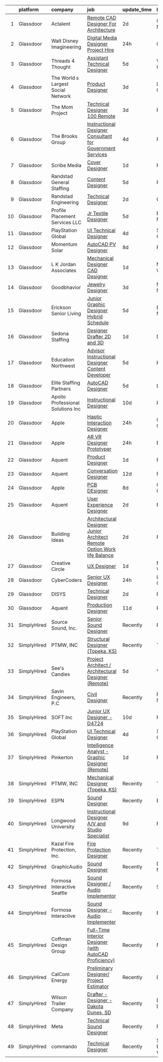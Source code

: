 

|    | platform    | company                            | job                                                                                                                                                                                                                                                                                                                                                                                                                                                                                                                                                                                                                                                                                                                                                                                                                                                                                                                                                                                                                                                                                                                                                                                                                                                                                                                                                                                                                                       | update_time   | location             |
|---:|:------------|:-----------------------------------|:------------------------------------------------------------------------------------------------------------------------------------------------------------------------------------------------------------------------------------------------------------------------------------------------------------------------------------------------------------------------------------------------------------------------------------------------------------------------------------------------------------------------------------------------------------------------------------------------------------------------------------------------------------------------------------------------------------------------------------------------------------------------------------------------------------------------------------------------------------------------------------------------------------------------------------------------------------------------------------------------------------------------------------------------------------------------------------------------------------------------------------------------------------------------------------------------------------------------------------------------------------------------------------------------------------------------------------------------------------------------------------------------------------------------------------------|:--------------|:---------------------|
|  1 | Glassdoor   | Actalent                           | [Remote CAD Designer For Architecture](https://www.glassdoor.com/partner/jobListing.htm?pos=117&ao=1110586&s=58&guid=00000183bb8c61029b0b647af509a502&src=GD_JOB_AD&t=SR&vt=w&ea=1&cs=1_2998b992&cb=1665298883224&jobListingId=1008190932961&cpc=9908D8D4413DBB8A&jrtk=3-0-1getooo9ais19801-1getooo9t28ur000-1838c6720d3f6d22--6NYlbfkN0ChYVx_I3yfZ_JDY3EFoivtqvi_stwnZ_kRt8Dowt_l_d1ydueao4NE-oUleRJ4yhj6Tx0fE9MGKqO7XZlsNma-yl3KNPdQOAJQ3xzdggGTKfYAwDxVj5mged58Jmg5vueya2uW-WnvTa3DchRUI0wdJkzU9Jv6MCH5y98TXo3hv4TC1Gr2UwMxgjzKnBcVTZS_MHgnG13_haG8Tulr2dkKIoycMXH5AEw-MHfDn9_Z3nRTx_n7Km_DLQAIsg2MpOVhje2E0jHpjjny_jTnxqiaTRmRT884RxmaAnuilOoqiIH9-alOoPOX2YQ8mY1hXntvYmWHJjA8k5W1t4zNeI3livyNNaunf-p9r4GhKyqZmh6vH6ws7lndcvbU_nftGhCyEbX3f675Wh-8RaF7mpxVa_Uq0GrDkEWjQIzV3Lz3BGUYim7OrfQAQ53RGIdtju-OgnkrvZhyq1vbFZceGxqng_GuU2j1Tz_zl9i9B4zMJfZJO9slMTj6gQbH0P46o2Q82uex62x2741lFCwlyZdfU4EciIcBdh4ioOQBxnWgjuF95tBH_quNVcfQZKX0uh7A0Y9UtZYm00odl3ogRbXTuQk-1eB1-JrxH0j4g9n-N1ZAe0TSRXlqk1TgypP-2zZxSMa0Vy9QzbeWGav6TsU3d0uV-LYWdPGJM0IXkuEqE_-vCnHFnVuRLFg8DJmXJSr2DyyiHnyYgNqeMIs-qfVZ2KsZIxIHCRc-quCkbchU2-LvdMWw-phcqybgSIErsVcthmaMEsWpizViHK8q7oSJdpKKxZS1rlcA9w4FzNh3OakGOrKHwbgIAV5X1-X_7zR12p7ZuPSm87Bc4WjPMkVrzKst0YwIECFTbWX87lVnUn0K7jYApM9hOuoe6ELgVfPChwBEV1dhLrgE4s1aHHxVQJ3kaSXvw6HPSPjeyYOueMPG6WgIEs2q7SsWeAVfNUSoT3KEhUvCZoa_ll2vAavp29snr-LJC8rn_FHWP9yd2S4kHc9_kOA8grVeBFMmzvuJoRHKOT1GsocnUxJIBF0H)           | 2d            | Greensboro, NC       |
|  2 | Glassdoor   | Walt Disney Imagineering           | [Digital Media Designer  Project Hire ](https://www.glassdoor.com/partner/jobListing.htm?pos=102&ao=1110586&s=58&guid=00000183bb8c61029b0b647af509a502&src=GD_JOB_AD&t=SR&vt=w&cs=1_410d253e&cb=1665298883220&jobListingId=1008194292859&cpc=82B3195DA92CAF92&jrtk=3-0-1getooo9ais19801-1getooo9t28ur000-2243eaec75e1c559--6NYlbfkN0DAFTyt7pbDCC2JPO79CSdi1dIb81yjczP5qsKcZIxgiYm3-7g-689UDqHItQTwke-Bwc6bKZx9yVbe3AhS_GUfE8WGWHHyaRNcBMKS9DIUQASA3RChQoQRZB93crlR4RcVKqk5C9gHmfGFD9kgKISH8Rz6IYqzeItnZT8CG7trAipFSMw4mchs9ZVX3qKk3e2dLI8yEthMjhbo8nY8xJzk5hBNNKdTR6OQkfop1PuH62m66-HeIHg6zrb3gUa-zSU7JjRVprjwCp23h-zhs_gHbCjP-hETUTvQT4yW93QPAK4KXu82pTWK7qb_QROxQda1WJTZ6WGzpvMd_m6Z2I0evrsNeOaJHM3aqHM_k3JP6ChLZ8J9fiHtaRBkW1GJGHvk9FBbDWmiTAtSx6eGy_xPWuZDkMNcX_3lCD3KNUB6Tn6Viv-PWHErmAmHvjucRQw%3D)                                                                                                                                                                                                                                                                                                                                                                                                                                                                                                                                                                                                                                 | 24h           | Glendale, CA         |
|  3 | Glassdoor   | Threads 4 Thought                  | [Assistant Technical Designer](https://www.glassdoor.com/partner/jobListing.htm?pos=101&ao=1110586&s=58&guid=00000183bb8c61029b0b647af509a502&src=GD_JOB_AD&t=SR&vt=w&ea=1&cs=1_c4ff693e&cb=1665298883220&jobListingId=1008181073185&cpc=FD0C804CFA90C8E1&jrtk=3-0-1getooo9ais19801-1getooo9t28ur000-66cfb0cd2a94e85e--6NYlbfkN0CvahHJL5dpwIe5nlYo2UZJB8CTXAEl9vJAxrd3EfdRQXgjh4B9lozu_TTseRakeh3Sj3UNYpP20lKRhCPDrnkQrL45L--LTF4MCXgRVpPeO80nceR--QTLoBI9FvqkC5kf3WpO8VOhS3gLpKsUo7S3A1CC1rwtBFHDI2FswDEbnAWfW-7q-G8p_aukSRyFmAcEMl5OqbIcqXCkH0Z35CgMCkHOtAJc7RqS43D_p9UTjcmmkOMztl_WWl1E1p1zlAhB16qGurzCZji3eLkyp3yC94vMxoPXcdQbZBnFsvUm5M3uSPvdVRUgozX_ehlMJOFeBq8nfzMKlP7lPVSwEtjtcM8eBs_k4wANN-LzzDn8ogwEuMoVpzub7mkJ0JRUSWgFWpkYV37dvXFrlm2V43DWFdrYIJOmCTiC4e_aPqUJt49nMjoP6GnRwE3spsKJ0Cb5gdmtj8fyxJnlljN_AmIsRL2U30VSnG_npPimEt2GTAj3tG0AgRX3BvZ-GA7oMbKv05v4pX-1PgZ6-cJhFkeP)                                                                                                                                                                                                                                                                                                                                                                                                                                                                                                                                                   | 5d            | Van Nuys, CA         |
|  4 | Glassdoor   | The World s Largest Social Network | [Product Designer](https://www.glassdoor.com/partner/jobListing.htm?pos=120&ao=1110586&s=58&guid=00000183bb8c61029b0b647af509a502&src=GD_JOB_AD&t=SR&vt=w&ea=1&cs=1_f28e3412&cb=1665298883224&jobListingId=1008187748783&cpc=AC285F3A3ECA6BB0&jrtk=3-0-1getooo9ais19801-1getooo9t28ur000-882490b64fea31f2--6NYlbfkN0DSgjPPcnEdvoK3uuxfISLALE6pB1FR7YSHOr_tSg5_QGIhoz_2VqUepdcKLBLI_zT0DoD7XNjRcuCaIc16uGM88WNgCB7Wzx-4AuNckUqXp5S-8UZZ26X1eFkf_eBctIrbg5QfQGgNoCc7iVpDyKe1rqubaiXcGZ5C4KTDl2c825_gt2a3LAD4H_6EEyAz6BklryeaaABv-xhDa2Z--GRlEG9KG4jCTQWqKh-Etv5vfr5NWo7Voe1904-0strPRYwu8WAUo3rMj6z7m_QFKdzqh4juTAjO9DGbkoot18PgVpOYSOfmoCD0KYeGe7nwVlCfKYEaqdBn35voF7YX5T_pdFux01lX62e8irgolVV82UGbVsDx40w6QF844eU5wkTti2FbZHiKI5DCGsFqBviHNq7xx8dzjFirvmotjrdyP9mJP9DJk3pm30mz6JZwUzGbowMt6UWmtr8xyOK8M5-fdGBnDREHo4HwAgB8iwlfsGngX3nst5iLtYbo2giJscz20nJEqRl7IXYo9uy3-IbWqBpJXj8e_7O-LsN4mCrwhMP5dVSVL3Y4VdaCn9yXGJnK16wBZQ3uBJ9c2y6Li_heowuAiaO930s%3D)                                                                                                                                                                                                                                                                                                                                                                                                                                                                                 | 3d            | Los Angeles, CA      |
|  5 | Glassdoor   | The Mom Project                    | [Technical Designer  100  Remote ](https://www.glassdoor.com/partner/jobListing.htm?pos=111&ao=1110586&s=58&guid=00000183bb8c61029b0b647af509a502&src=GD_JOB_AD&t=SR&vt=w&cs=1_780d7c6d&cb=1665298883222&jobListingId=1008187455974&cpc=F41FEAB56D215062&jrtk=3-0-1getooo9ais19801-1getooo9t28ur000-2b7a89cb093a293f--6NYlbfkN0BDp_epf89aHDQhKpPegNJQ_ldQpEFZQsM9OcONMGxWx6pU56EKHF58QjVdAUvn2gUzwHzTDZRzbgVCcvYoK4rZSknQAEOKvWvIwhQpXi-Zq3rliI-fHFU4qQsyGov3paMiYE5yvJC2lu2C9AwBYn-oIwpNggQ5AIsK3BwBBrkphW4kkon5aurPaR1knE9O4DtySQ3LFzuXG61IZWmugI8danCrpoxDybPzypORrDKHX8uFpCSi6wfHmEwbzpyOeCLTs_uLrenkGJBFNIpl4uYgGylDZ1l7Fg_HBdt31WEIFf9lyTWOnszRn5d6g7Bb6Pgfw3qqCKuGC_1Qy-2ghe_T9htiu2kZZPFQX4pO7jDaMVD8-8rq8Dnj0aHA4pSrkqQKL4RWZfLvoIjUIAeCD0WE49WJhQHTcRt8PCMFvZ-P-NDZi7QDPZwp6OnjDaI0ngqyHNlYeEvgdvyB9X3FZjSikrJ-fVr-WePIqq0njWQxQYz4036XuMq_Yk2BHpg4nx_R_ucaeBRTtZ1cOojzyUmE-2t7uDESBKZ7fouFQW4zpoPnpTQDCuZJFxBrwKiJke3-n2nAYcdWAA%3D%3D)                                                                                                                                                                                                                                                                                                                                                                                                                                                                                        | 3d            | Remote               |
|  6 | Glassdoor   | The Brooks Group                   | [Instructional Designer Consultant for Government Services](https://www.glassdoor.com/partner/jobListing.htm?pos=105&ao=1110586&s=58&guid=00000183bb8c61029b0b647af509a502&src=GD_JOB_AD&t=SR&vt=w&ea=1&cs=1_6355f321&cb=1665298883221&jobListingId=1008183726875&cpc=A65DF3A704A48F9B&jrtk=3-0-1getooo9ais19801-1getooo9t28ur000-761221046daa2e26--6NYlbfkN0AY4guaBc_odNxnJHTncvfwFu86WvDwtbc_K-gSZc1x5Id6Ttxnb0rtMbABgdzmpyV-XHCv_uP8sBN-fyYfMps46q2k1aGHtTY6R9_WhIHFhkq27tQ7S3mOHUl4tX5DJd2Wz_sJDyZ5YFT9ZKrzTgfh1vvibHFkp5jzY5JmPX7tbfb64HsaDocSNi8xbDje3dFu51K-jvldPACi0r56kyNETs452ABaAOd0aMwukTUNWHtb7i3U-d-mGjOlfdQC8hT4D5WgWL7euyHWERUuV-3ynWwuqUnjGLir9stYdfWlfCgVj6alfYeKsQ8wv-CyCJ271utOA3t-libkHJJFLDbGxL0QM0Km6vB61j_xmDprX6SauEsgbuwfTlDhVqPwoXuPMyvcMrY_6T6EQuZ_ryX_v3fB1I7Ziub9OKhcvkA4geX3thjRJp-IWu8z30CTEYzZ9VmBs_Yto3t32MoRJZ9AYLa6uXZgRZ6CTF0bwK-NvP0-qFW8OcOfQ0r4cBolX_-mvu_6EWsfGDyoMXgxGtuCfeWdKdwcpLWYuqKjG_qZpeMju6E4KP2S)                                                                                                                                                                                                                                                                                                                                                                                                                                                                                      | 4d            | Remote               |
|  7 | Glassdoor   | Scribe Media                       | [Cover Designer](https://www.glassdoor.com/partner/jobListing.htm?pos=130&ao=1136043&s=58&guid=00000183bb8c61029b0b647af509a502&src=GD_JOB_AD&t=SR&vt=w&ea=1&cs=1_8608f8c7&cb=1665298883225&jobListingId=1008192567965&jrtk=3-0-1getooo9ais19801-1getooo9t28ur000-ac583a091ffa3755-)                                                                                                                                                                                                                                                                                                                                                                                                                                                                                                                                                                                                                                                                                                                                                                                                                                                                                                                                                                                                                                                                                                                                                      | 1d            | Remote               |
|  8 | Glassdoor   | Randstad General Staffing          | [Content Designer](https://www.glassdoor.com/partner/jobListing.htm?pos=118&ao=1110586&s=58&guid=00000183bb8c61029b0b647af509a502&src=GD_JOB_AD&t=SR&vt=w&ea=1&cs=1_658ca625&cb=1665298883224&jobListingId=1008181578672&cpc=3BA4CE39D5B5DEF5&jrtk=3-0-1getooo9ais19801-1getooo9t28ur000-326b4307124ced4a--6NYlbfkN0BP0SNj5t90jkfF5SbRhYc-YYyKnIlIACqwosTKYtJiUOp36XFEILIiS7L7ZnRCcYTD7A53rHEzN5TVr-YWZ1pFxV8KeU_yayxXbT3r3wcFhix0le95XAcQNOShQPAMoTLUQeN4cvEc6GIFypV86Z7-vbER7mNvHUerwToysZ35UiFRKmiKEOe1oFe6V49bEtop6Fav92xq5W6FiGxvmniVgKc0VJBIvhH1r1aahlEJ2FF7xg3UgiGzXbpyHrgoobpVSvK2ah8yXiM78pZzi9SM9SJwPz_nSmRlCzvKXTXB9sg7vqVrnyUQPHfW21laRQ53Q5cD-yKFZK87zCtcvb3HamOUvtjY6NQp-G6M_VZ3W1aVHCZRXFdGZlTL3GeBBZapFhXfO5Bh8C4GfolR94OUPmtIDGq64xsPAlC8_K5rk_sx5ir7fKKWGXoF_GzeDFWzfZ1367h3mWiGULeV5SZs1zzYtbuDz_AXP9RYlN-4hl0QawwABKgg_VgMbwyNxMkVTNT5FROawSGHWHmHWcITDrsUZzU8o4m8scj_v6zwQMK8eBeugWlmG03Cktev1LsQMLdT40CIex1CbNtd84lbjlGqk9Spc5ffa6v31vM7yTp5-bUIvt-vucbPySBZzjF6kWtfbripzMa7BKMmMBmAgAc5IEX0564NWVtnWGdiKofGgFYFuVo_4mDHxfvr9_T_ofpr1K2kialO-IB_Ud-1nY9rxsFsbJE%3D)                                                                                                                                                                                                                                                                                                                                                 | 5d            | Remote               |
|  9 | Glassdoor   | Randstad Engineering               | [Technical Designer](https://www.glassdoor.com/partner/jobListing.htm?pos=119&ao=1110586&s=58&guid=00000183bb8c61029b0b647af509a502&src=GD_JOB_AD&t=SR&vt=w&ea=1&cs=1_94ec021c&cb=1665298883224&jobListingId=1008189795655&cpc=334ABAF5D42DC775&jrtk=3-0-1getooo9ais19801-1getooo9t28ur000-82d416b6268cc435--6NYlbfkN0BDx217eft1lC7uqItkaModCFPNh_e0lnHdKkvEJecXwu4gIqA7CFTnvSYR8MShG5Y0r5TYS8Cv9ytRrVtpyr2lwlcSRmCKm9-9XLiedezTVYLBT-v7Ryam7wc57Gn6zza4wYo6J5fEUDQwVj8X3YpnIG_9ydsil4EeQ6zs3S1J5n5zi7ROBI7N9xb5ghTYZXU9iwbdDSbAoRmQMCZf6TN8pJivAVdCHiKD2Nm0UbfIvhFkpejvVcRbKOu7wjX5gLRMJ3DTw2dcwU70jsingmrP6RBu3uqtpnkQNwf-lQEQBhVt9hKizVvkNbW7ZeasIUeVprQgQeZ0OBkoPkQBmvYitHkPiabd9_ZBmKUcjTXJBf22nrGIFNxtMLXFdhMTx_h3jTOhP25mMV7uf8Ez2RfmUUfW0AAmzGXRKY4XZN29-P6UhtOF7a1bE1DBfPDUDMhi30z3lPvHaKAoZk5txtODF85tVFDl5gJEH2_9SCfMhQN2IUAWrvSE8s9TmGy7eSPyRUluEfhe5OjGYk3pq8oEEAx2QF_jJFgRTKNAJsSQqxLuVwv1G5H0K1Afq_2u8DQSm24JmG8XzxetsJkIGzJEFKjIjthHcQZ2K4VIJINJff6vc1K8Qy1BJ4P1d1jGutjytQSnGqjzXw%3D%3D)                                                                                                                                                                                                                                                                                                                                                                                                                                 | 2d            | Orlando, FL          |
| 10 | Glassdoor   | Profile Placement Services  LLC    | [Jr  Textile Designer](https://www.glassdoor.com/partner/jobListing.htm?pos=110&ao=1110586&s=58&guid=00000183bb8c61029b0b647af509a502&src=GD_JOB_AD&t=SR&vt=w&ea=1&cs=1_974ededc&cb=1665298883222&jobListingId=1008181214200&cpc=92BEE8AC7E71C1CB&jrtk=3-0-1getooo9ais19801-1getooo9t28ur000-789e5793c443dba6--6NYlbfkN0AB9QmTA0CCjNV0D_cA_rQfbQIKI-slyn3CIlmX3zDlnnk7S89tk6b_lE3bmj4GiGR6MOZoXDZd-Lb_MsYF0wiKNRi5BsVPidY9wJcrNqKFbjv0_z3x6VgvkbCOSPIBGJanODO9aoheYFMThW3YRr7G-mm7-4_MvI69rGbYxBX3zkJ7wsWRxrQQA_Y8gvSQ1qkMTr6XHus56_GRw5WDhAuCq6EnQ8CW1rxSbUeN8c2xfKS0hmydRzMMWK9hedWOdw7jU5rIc4rkqt-r4rlqtbr7dtvSDNkSulcrfCHe6Q5LbPsh97_wvkdwGjSEIZnDNdqQoIasqU3_ic6WkDRyfPOhuVn-9v-ZZya0kVklQ4hQccqAUYR5YrQXn7YgrgF9OHXnPygvmZZroJ2detFhXgZ97hPoS1UEBsVjFBiRYMNaSB_4gJj62ROwso8S_vlUz-frZM5fqYGjLQDgBeKlU5i8k7NdV9WUZMUZV1mgB80B1sIi0kYbKTJndTbefeuIBFjHeteqZOZTakhC3QfdtlE_IUJmkAuzMrE3PfTXltqn1aQcFwZ4qYf0sgsSJJkJWxU%3D)                                                                                                                                                                                                                                                                                                                                                                                                                                                                                                             | 5d            | Baltimore, MD        |
| 11 | Glassdoor   | PlayStation Global                 | [UI Technical Designer](https://www.glassdoor.com/partner/jobListing.htm?pos=129&ao=1136043&s=58&guid=00000183bb8c61029b0b647af509a502&src=GD_JOB_AD&t=SR&vt=w&ea=1&cs=1_efb9d7f4&cb=1665298883225&jobListingId=1008183972784&jrtk=3-0-1getooo9ais19801-1getooo9t28ur000-a40d39671f177872-)                                                                                                                                                                                                                                                                                                                                                                                                                                                                                                                                                                                                                                                                                                                                                                                                                                                                                                                                                                                                                                                                                                                                               | 4d            | San Diego, CA        |
| 12 | Glassdoor   | Momentum Solar                     | [AutoCAD PV Designer](https://www.glassdoor.com/partner/jobListing.htm?pos=128&ao=1136043&s=58&guid=00000183bb8c61029b0b647af509a502&src=GD_JOB_AD&t=SR&vt=w&ea=1&cs=1_77bdec5a&cb=1665298883225&jobListingId=1008175751683&jrtk=3-0-1getooo9ais19801-1getooo9t28ur000-ec289f27f615fa4c-)                                                                                                                                                                                                                                                                                                                                                                                                                                                                                                                                                                                                                                                                                                                                                                                                                                                                                                                                                                                                                                                                                                                                                 | 8d            | Remote               |
| 13 | Glassdoor   | L  K  Jordan   Associates          | [Mechanical Designer   CAD Designer](https://www.glassdoor.com/partner/jobListing.htm?pos=116&ao=1110586&s=58&guid=00000183bb8c61029b0b647af509a502&src=GD_JOB_AD&t=SR&vt=w&ea=1&cs=1_77ad3608&cb=1665298883224&jobListingId=1008192460473&cpc=155EB9D5185558AF&jrtk=3-0-1getooo9ais19801-1getooo9t28ur000-eec11dcea8495603--6NYlbfkN0AmReILFrtWuHQzncwTmAhnmQih-Wc3-Tktd5NFj3vaA1d4bVtKMqDDQv0GuqzocI2aPllsnPt9KNqGVMvI1wxX9i3Gpe6qW_fp3u1HA8TpOIUAv4o9mm0u5i8eZNuFR74vI9-mtt51DZmJIWW16tBlPBQjcsQVYe-8mWjdH3wJ8XqHm9Cm71xNBMmN1x6jigUZQRqN19uW7pK4ItzOpgB49jUz3pRjNNQinSbBNblFVvxPV9eIXxBtisYJTp0rzkz5w5Li3_MqO4_seCTIgZB0u0_w2nLttKiF9P7S2sMlux93Q6rAFS1kAYC1FobvDH3tmQjGiKixGQDHYMs8vhR0kjq0ZtNH_b9g8qsOPRuIemB0XRlKB1egRUUGX5CbIvcvfZ3OesTJOmQN5uOxb6TqZht2wh30-8UDwf4H0VEUThIRbFuRSosvH-2pNI1633SAmhtroX1sOZsrJ6f39OSz2tnTGpMNl8HB4h0jS-6C8wLYyJM2T1F5LZOc3_LcNiY%3D)                                                                                                                                                                                                                                                                                                                                                                                                                                                                                                                                                               | 1d            | Milwaukee, WI        |
| 14 | Glassdoor   | Goodbhavior                        | [Jewelry Designer](https://www.glassdoor.com/partner/jobListing.htm?pos=106&ao=1110586&s=58&guid=00000183bb8c61029b0b647af509a502&src=GD_JOB_AD&t=SR&vt=w&ea=1&cs=1_0a430031&cb=1665298883221&jobListingId=1008186340510&cpc=0C139D4CAD5A6DB2&jrtk=3-0-1getooo9ais19801-1getooo9t28ur000-c90150f3a9b60c43--6NYlbfkN0DzaDHVbxJ-LJZej0v9fk4K-FwNocoxjQ_zxp68kPBvcgCVjZTj18RgSpE2HSpEzsvtlgzxL6mnMFiHvMPzTzYpTbMDstQdEUv9hGMnDfWB2KIvgTBAhFaI_PHJXFKHGrA0zwgkr-ro1hzYBD-_IiD8D2xOYn_82H9ullaDqrCw22UqVtQ6QRPTbx53Ita9wKg4G2aMENhKHqKG4ZAl2ALBpmlM39FosomhuB77avbvdm1mBU-x_pPRuabwt5Kd-woPM5qTO4t0np7SwiBjLcw5MSToMCK9K5WkfXeew25ZTOjPQB1NxMH_SYdysSzkGDsBeSruIG0whIglMgx4TqZAElE4h3E37sT4VhHb1UEjhAZeOYJhlaQo2zrcJ8xd15fQrlhxND37o__QR9ZrC8qpkmzyl3jXmbtkg1rWSQ-RV-mFGApRMYwgUPKoOo8hv6jhrY4fajCHFTG1s0wifPVvo93ixdtDs-l0qi-P966YpcpaNxoMTWopwqMm6ODPFUIMQzAI_vP0Vw%3D%3D)                                                                                                                                                                                                                                                                                                                                                                                                                                                                                                                                                                   | 3d            | New York, NY         |
| 15 | Glassdoor   | Erickson Senior Living             | [Junior Graphic Designer  Hybrid Schedule](https://www.glassdoor.com/partner/jobListing.htm?pos=109&ao=1110586&s=58&guid=00000183bb8c61029b0b647af509a502&src=GD_JOB_AD&t=SR&vt=w&cs=1_73887183&cb=1665298883222&jobListingId=1008181622820&cpc=47CFDC01B3F81FAC&jrtk=3-0-1getooo9ais19801-1getooo9t28ur000-0951b05987dfed0f--6NYlbfkN0Aw3paYmwU6FofVDdXTN6b2jRH4engFYV06vIOeUBvgcMPmiZAagjCk1RrrziBtCf7tpnaIWTetQkU4Bk801G2TR76OEPdi5tqiW5RJSEKhClqLDEX6Edi6ruZ8jWTKy4HMvfAcukzUPcxMktpIdwdVjvOEItJhGX0NcMu91RrkW8vjKZfufOqIoE6STrbyXvlpOq4V69ReIfvoymS-WSlZGv6e9o8JPM-RUfzTiibXm6vH7k59Q94FtyRgbIn_IzzeLzquH5I_viwP1eIjs9t4NmSdyjGmv6viXIERsnQwuAYtp1zuPu0z-yYm5B0pDh0AKVsOSyTZNe0rE7i6Y16mNPyVyiuq1zui4KHVoR9pBtWkuXED67Mi4KmmZ4IiOHAU3HLV9M369sbIARoIdMY1pFBrItn1KXtqbpZU_J3BudQ_mQ7H0TiBYRYcy2ygGhq2W9FWvX0Wa_E-XStY_YvEnfNYlvQVFANBw6DyVM7eJEsEaDqZ4rJVDAZz6EVVnXsSd9MjIpVkJoau5KB-0TaYjtPH2vG63vcLigpwRfo7MKQwQB4HUTUo)                                                                                                                                                                                                                                                                                                                                                                                                                                                                                                            | 5d            | Baltimore, MD        |
| 16 | Glassdoor   | Sedona Staffing                    | [Designer   Drafter   2D and 3D](https://www.glassdoor.com/partner/jobListing.htm?pos=114&ao=1110586&s=58&guid=00000183bb8c61029b0b647af509a502&src=GD_JOB_AD&t=SR&vt=w&cs=1_b074d605&cb=1665298883223&jobListingId=1008192017125&cpc=65CC663E25211861&jrtk=3-0-1getooo9ais19801-1getooo9t28ur000-188869964ae25f4d--6NYlbfkN0CTRLmfzwekP9kdn8MCpub2J-dAlmPPu-YzMlOQ6GyTqK4pYVBM3iZCLV_ZmCSmnvWkHbqttcOz8i7RuAcXZnAsTw4keuH2Oe5yUFbqd8CF-Am5snSa0dwmTJQbybLnu1lQLXL6YFB7PlzTO0cM3Uzh1urink9KIRR99K4iQo6pivCsi9s3D7MzU9KLMVa7QYb8URjlDwzvGUdeqFbgd6EWQ4NXMOyI7smqKi5795n7MwErOkLguKfzVtIXuZ8PRZ4LRVHGYzlgqOq1MSIjfMGtYFv2PDW3v7gwugC0VMb7ba-RVNnazfTjSb_UXsTvnLPlf6VYoA1hnNNACW6-VpY5mLHMRCnGDKedIvi8qvXoGOV9sDiU2WK2uG6PlMPd-csIeDBoxmh8_ZQOaXel9YPh4FTHdr9UjcoypNdHni_oibZGp5EoX0EqKNGD4Ihjp5sG4DteCu16XcLmgEsMkcxf1yITpWQGUR6Qr0qvdXrfk36EYbCVV7uVw3HxieBoYonS_XuuSRYIveYcGg5ERDxuGD_umC7KbIDXjzPfNJWGqF3NRjtE4Pk_t8FNz1OC_PL4fUFwreWUoE5Ym-ZdUCNXuETBJ3ZhUDg%3D)                                                                                                                                                                                                                                                                                                                                                                                                                                                                        | 1d            | Dyersville, IA       |
| 17 | Glassdoor   | Education Northwest                | [Advisor   Instructional Designer   Content Developer](https://www.glassdoor.com/partner/jobListing.htm?pos=104&ao=1110586&s=58&guid=00000183bb8c61029b0b647af509a502&src=GD_JOB_AD&t=SR&vt=w&cs=1_9b655f50&cb=1665298883220&jobListingId=1008181232632&cpc=F4EED0218A761C36&jrtk=3-0-1getooo9ais19801-1getooo9t28ur000-366201f435d9f1c1--6NYlbfkN0C5rU6rNF6pflQTJ5LSGA0HeMxPWFepD2PdsDzxWF_F74-ksHzBcCJVaFD3RegRP4_CfH01uJg2iVoWABAs-l7fLUBQHUuD7dJKlwagRXNstKOAyxghwt8sfxnUJ61SNE1ieddZGZDmqgz6e-3ED9XDBjqiAgXQzZSk8y7JNTRl18Mx1UD2Yp0eCCt5Z3OQwxlSSeiR5XoGc4NqIKGrpPpILrx3cQLH3ik13O2KdQU7DSRzvD1o4Hlsf7-qW5cgudYpPOr5TWsfsXkyqY65sgRWsewv9CLKFyCghgx54tSKtWHWKROY2BLUH_TW-qFeAZUHiEZJ2N9UtgJumM8IltDiaNcmz1tk4s7aXLNBkPSVRMJvd1NDMwR0MZlAJn6zH1sPduUDFJ0ixFe4cGVtWB9ZK7il2osxLOTkO93f3kkbTDLLp31y3JCvQ95bHuYBVjwjy3nZoBi6GsKI_TLTfb8Djeo99xJtyC9D_JB2qlIt9Q%3D%3D)                                                                                                                                                                                                                                                                                                                                                                                                                                                                                                                                                                    | 5d            | Remote               |
| 18 | Glassdoor   | Elite Staffing Partners            | [AutoCAD Designer](https://www.glassdoor.com/partner/jobListing.htm?pos=126&ao=1110586&s=58&guid=00000183bb8c61029b0b647af509a502&src=GD_JOB_AD&t=SR&vt=w&ea=1&cs=1_049e6418&cb=1665298883225&jobListingId=1008181209770&cpc=2CAED5C921A5F994&jrtk=3-0-1getooo9ais19801-1getooo9t28ur000-23273df33fbb6a1f--6NYlbfkN0AQ8nVF8Voz12NCMDBF4NJ6qbc_WYSB6KhuNwXErCAOrOVjBM9FwuXy5mkwB2I-UxlNoXd9sug_yMRbBLRJNqE8Ni7Sx8XErTdD1xePLpGobuvFEm55DmDS8NlhuI2Y83_GlOurPBrxeouAoB3fFVPUqTl1D7O3oFgOkWq3bC1PLOq2p_JcH8Y076-0HFR-xKi6M1n32FAQ2-9rKmTluwlEbcvafyE0qGcLlFPPZG7qE1uXeaXC6ws_Ja7reK0ihxJ7KaaF6F9ZAzUUP8haD6u4eNmyBXNsFrx-Xj646u6PUTR1SdGyyHlwaOVERC_KDct1n4mGWnYG6A2hYAfrO0sYCx_qE4O-7uHSfO2two1oOEeTLEYyz93GAvHuRR3daMLO9FFRKT551Lb8WFhwvH_5ds1BRoXckdQUTfoad9RaMENozeOPBFpHIGD9T4BjTm11-plu1DEedBmXHKeDTlDdLThywjtGeXjEaXHROSv_Z_6x1GYBdwAMWFaz64iQIMA%3D)                                                                                                                                                                                                                                                                                                                                                                                                                                                                                                                                                                                 | 5d            | Lakeland, FL         |
| 19 | Glassdoor   | Apollo Professional Solutions  Inc | [Instructional Designer](https://www.glassdoor.com/partner/jobListing.htm?pos=124&ao=1110586&s=58&guid=00000183bb8c61029b0b647af509a502&src=GD_JOB_AD&t=SR&vt=w&ea=1&cs=1_629ec41d&cb=1665298883225&jobListingId=1008168163335&cpc=3BA4CE39D5B5DEF5&jrtk=3-0-1getooo9ais19801-1getooo9t28ur000-a8a7b7ce991734d8--6NYlbfkN0CAhuD5_VJSGKds9a5niLzxiWOcN_E6D1JakCGF8i00d5ISuI-0-xh_cG2rFb0VvO-rr7Z_4pgJir5D4YGZX6JYxAHB19kyf4viFOoqlaMbrPcSLl9AMyuGECk3kk-jT2jRjh8MYfIjmu3JyHQWTu9VZtXDIK7BJ4ubsSTkQHigKnZQS2L20g_NE25UJyPN3zF25VeH_XcUW_-mh8jfgoTBpp7yt7xoII7QPvsQ0EW9bZkm-j0tFsYJrP4F5WUDFHOHKFWQ0CqBEgXx4UWB-tihiE4twmsEwtz3pHOaKvVQIuHNLawieuucCrebJRmfWMp-B1TLgg874QLCIeJRSJkVitnBpeaDDzPUQduNJNrk_R2IPImYqdhDKGrAbHvq1akt5Z1dqcj-iBhe8rJq3QFncqtUW8Q7oSRMvkhAHbjR5o_2JvzU77RoTtxdK64laJuFKAjyw3_qXkqesL0l1oTT5B477U1aUFUdb03nsB6x7ocydiUmCE3GMxyHLxmCLjPjz9jzFifGhsHEayEp8EH3)                                                                                                                                                                                                                                                                                                                                                                                                                                                                                                                                                         | 10d           | Remote               |
| 20 | Glassdoor   | Apple                              | [Haptic Interaction Designer](https://www.glassdoor.com/partner/jobListing.htm?pos=127&ao=1136043&s=58&guid=00000183bb8c61029b0b647af509a502&src=GD_JOB_AD&t=SR&vt=w&cs=1_a2b04d47&cb=1665298883225&jobListingId=1008194448359&jrtk=3-0-1getooo9ais19801-1getooo9t28ur000-7fe2a3086f2b358e-)                                                                                                                                                                                                                                                                                                                                                                                                                                                                                                                                                                                                                                                                                                                                                                                                                                                                                                                                                                                                                                                                                                                                              | 24h           | Cupertino, CA        |
| 21 | Glassdoor   | Apple                              | [AR VR Designer Prototyper](https://www.glassdoor.com/partner/jobListing.htm?pos=107&ao=1110586&s=58&guid=00000183bb8c61029b0b647af509a502&src=GD_JOB_AD&t=SR&vt=w&cs=1_024d33a2&cb=1665298883221&jobListingId=1008193747653&cpc=2CAED5C921A5F994&jrtk=3-0-1getooo9ais19801-1getooo9t28ur000-af72de0c0540f182--6NYlbfkN0BvKrLyj5gPmtZO9T8euul8TCxuuKNOtzRJOomxnwSEodTz2Bc-sPZlbtkML8D-m4rDU8hxF4ijetWvKKvMNJu_AXXFZk0kPLnX6ZP1Ok4Roax-JYYyP3-2Et1QOw5AFVn9MrazgHTSnfv6qLlmYtINc_zmpDoLYaIV-sdANOkOjj3i6Wu1rUnE-bBHuYnO8fCdv4V8alKjnFlyH9uibKuv7wR1C2vilnSdPPMk0ncPmJ6ypr94R_4Hy6sjYr3QS1juBznREjiPeuNteKgPp48RQDG4f2VDruJxR8pvdpTTJaZt9Su9Cjpdp3XhNg9UgsCdgL1gdam6yn-ImIWVvK-M6tj-67X6Xhi1sF7dQjpt5_kenf4_lMC8P5ltpEWYO4LdgNSko90zqpCytk3Y9KE_RsNkuw8jk9ahsOApaKYLw5vUiq3uow3PBtuDetZFY8ggbjXx3dCM31bK-Km0VwjvOpZc207F7jJryZWsfDk1gSamM-ewW7siXaIUXU-sF78WtWce8bvs61IuMvQrriycH43mqieKTSzFulgghGMQzJNioZIM1WkkJqL_qSA-9vwbz1u4TpFEBnKXYWf_SiGzQYkNRi0V1QCLFqylp2MeIXFnrH60p3QorjyBDImauEe1IFau4_WIf5XNS3TAb7L2d6AB0h9gU3uFTvkpqR8hDV0n8TKHN6DzsP-8IIFM5_9IcXLcdWa26fBZ5xOEj-GwEj52TTzpdvV6HveNRcFgfkztej0_BPWgJW_vg_EDZDB1XX9L0kyeSZROj-t_Y35qptESRnxaqwyYiDm3dgF8PyG9sP45jS8VTtXxUGvcduNv6EuR7LPtk25feJ7TES9FYiYHjsy88-ND-Jz2nBG1zhknXtKRiqEAUhhOP2PkStQJxw4iwMCIhiaN8eNAVBOa70Q2OkeUzAMpCc68TYrL0Zd1XHLXQK52fFfBQc3FEkdyWGwG2cP2Y9dbAk6gajSEnvPf5_CMHLdSn7DTggMay9HN35IGs9w8G9j08FQJC1MAFFyFegL7xg%3D%3D)                               | 24h           | Boulder, CO          |
| 22 | Glassdoor   | Aquent                             | [Product Designer](https://www.glassdoor.com/partner/jobListing.htm?pos=115&ao=1110586&s=58&guid=00000183bb8c61029b0b647af509a502&src=GD_JOB_AD&t=SR&vt=w&cs=1_16d03508&cb=1665298883223&jobListingId=1008192259065&cpc=9908D8D4413DBB8A&jrtk=3-0-1getooo9ais19801-1getooo9t28ur000-033c1a800828e0fc--6NYlbfkN0DMrcEu7yrtATojKJA7cEzGQ3FdRGWLh0CZQInL4ECGI9gD0Wolx9R2EDT7B77c2cSip1IBJuswYBbU5QfjSPsjcVoqRQwKtPrwJ5-OaiJTvbJ_EafpGgnoYYpCUVrjsDRjaqxEZmOeukj-grJePDsAzvNug86FhKbdbSSRL6UBbOmqXJgmyTt6m8hopWkZsD8oyVouDr0xiptQTaErn52qkdn3nFvl1QqzvpzqMXud6DDmmCNGCL-YnL-2M_yiOjH_lDURMCzjiujJAWEbv3dt7Hac8U4A7rpTF-6vYSa4xbLAZRVqjBC2tkJqSYDHy2kCCbtBkN_DRH-tzShARxBsB5cmMP8S41dgZs4Xv7mk6g4v7zGet2p8yvfpcPXHWg9BdoHLz6XstHaJ1meczWIjK56h8IxWaNMpdAXJJE9dCME9Ee5ge7z-BKgpJKAaMNFJILjirCgksiZKxKtE71Vt8Y2LCil1KDs%3D)                                                                                                                                                                                                                                                                                                                                                                                                                                                                                                                                                                                                                      | 1d            | Remote               |
| 23 | Glassdoor   | Aquent                             | [Conversation Designer](https://www.glassdoor.com/partner/jobListing.htm?pos=125&ao=1110586&s=58&guid=00000183bb8c61029b0b647af509a502&src=GD_JOB_AD&t=SR&vt=w&cs=1_de0f3580&cb=1665298883225&jobListingId=1008163777472&cpc=9908D8D4413DBB8A&jrtk=3-0-1getooo9ais19801-1getooo9t28ur000-c9051f782411d665--6NYlbfkN0DMrcEu7yrtATojKJA7cEzGQ3FdRGWLh0CZQInL4ECGI9gD0Wolx9R2EDT7B77c2cTGzWquZTsTVFBW-PhPLvr7JZC5WuhadUs_UNhMqfmGXKq8BNYKoGlCicMfOyCERHY12As2BK4hg374rKwCLTaiBIGf1EtQ-LUDKr2hBZQf49gfIWEDyZdNHSLxPLAnIuiPVMHd2kfzOQMqvR9QDmNQmdx-0O3rHGJunuC6G92TrEUGCmO9w5DgXhmT2LRrRrFEsQ0_URCGKbCycu3e7hH87Tni72lHCkuCzJjAuZqnghxpv_vqoB6shdhfqYAcXnYqz9j0A5ySwjerPEI6tQnDdgxYMqznaSfNs1XLBOImBftD2n8MuysWmAe3itStdR6k46Rm3gly1jSVtVKiReMTRXkkwcYmS07kQdJOefT9jorZOhd68DrFuMHjNMARjimYT7TbXd8Zkrcm5_GI2OMWFV3fvlU3pTM%3D)                                                                                                                                                                                                                                                                                                                                                                                                                                                                                                                                                                                                                 | 12d           | Remote               |
| 24 | Glassdoor   | Apple                              | [PCB DEsigner](https://www.glassdoor.com/partner/jobListing.htm?pos=108&ao=1110586&s=58&guid=00000183bb8c61029b0b647af509a502&src=GD_JOB_AD&t=SR&vt=w&cs=1_d3bcbb9c&cb=1665298883221&jobListingId=1008175989313&cpc=9908D8D4413DBB8A&jrtk=3-0-1getooo9ais19801-1getooo9t28ur000-b81311950678642a--6NYlbfkN0BvKrLyj5gPmtZO9T8euul8TCxuuKNOtzRJOomxnwSEodTz2Bc-sPZlO_uSwsktAej1YMp9Pm389cvChDYqBChfF20QOXz-5zpLvcF824WkMCEmYNyhPyYsKmND4SRRm1yeIfY6nReuHXoxrSl-MyPeeTD1o09pNUvE359bdGmfxLWwv8Ljp0D3Z9FkboV7DQNpDq2DS7Gz_dJXw9bgMRpEkxAIwDkymNPBUXAqDsytyfe4qF3mKnEkFjR00ZMeq3Zbtx0SbO6LHEBhsaBuk9HqJTiR5O53BToAapGHpiW6m1gIh21HDCFjXd2y2coO2sSn08bdy3Wjkt13HoaGMlBqTYI-nBPcKUSfxTkikuevVFh5IUad_V4Kz-tezQr_wK7KTP0ulL8BTiKLUMlNpguhwuPwHoJKr10YQchbUsV-_7gfcZOLzTCE8zkrOtCXDiYsP9hnjyZffPbTLGd02Z9LlhC1rGo4y6y3DF5Dp447oy_qto7qtrWOcgMsdGQDXp7beYSDEpGGW8C706y2Lr6VoQtwQkb_ZH2r8QwFSWgKCn3s0WAKtmWKbG9Rl4cRp1a-q9Pxn9wbtLoGEpmywOxHlHXOK9oIgRyk_USVrdibr5VQ9k6tNnn8C9J-vbF0ElMvWXs8EL_27KTpY-JGQPb8YszCDUtJ4FjQ-4Z3MgW57kQPPBVHYLoEvtaS2dC6NVtqH57Sv_HYEjqfyG_G-MQ58n1-s-Q8I__tefCmb7kTBZRkVl5gw1WG96eplZEiaQKv8_xIb6jx9nHg37xtImduSACW8deiGMhi-Sd2r-hKYr7j1jn0_okebP5PYkAkZuwGgwel6uNIM2ER5DipafB1qL3z-TM7XgZauycnWra-hVsXOhJmZkaB36gBoX1WX3E4DXWAoX5i25_hOeGAFJH06XIi0C3-pr7gscvvuMGmnZu63gM4ko-zzckILSBLn52hwoojRGNIqKh_1HWE6XrzR8M6wXbWd9L1NO_zHN-K0L1DJ3HmA4aU)                                                                        | 8d            | Cupertino, CA        |
| 25 | Glassdoor   | Aquent                             | [User Experience Designer](https://www.glassdoor.com/partner/jobListing.htm?pos=123&ao=1110586&s=58&guid=00000183bb8c61029b0b647af509a502&src=GD_JOB_AD&t=SR&vt=w&cs=1_b1dff94c&cb=1665298883224&jobListingId=1008190187435&cpc=2CAED5C921A5F994&jrtk=3-0-1getooo9ais19801-1getooo9t28ur000-276e401c6d8ee364--6NYlbfkN0DMrcEu7yrtATojKJA7cEzGQ3FdRGWLh0CZQInL4ECGI9gD0Wolx9R2EDT7B77c2cQxjIjqlz8gqPrEJ17668BWz2fkaYQMiJyRxMI7h6DDjhJj2cKPVqPI6IkE_5TYsRw_MqO2fyXS4Mti8Jwr_faHn23h82STCTxQ9NSw5jWNLvC3DbpX9nQUpLPdvPzG9-OI_ye-mygsDWEWFeX1p7w6_XYKCjx_kFxK1LZlK40eMPOC8pIRN5IQRAwv8GqGP2q1B1kTq96HuGdOoyG3WtDRujQscvpNucrmcWAv7ITrwhAYSy39xDP0VxJS3VaSseqFVqX2HS2Jzx_0hGfYhcEb6XbH5uR_Le8Pe-UPV_CDrNFf8goHy1fk4ax9LftDn6wQ1CuwH1kqpEPKubadVrntaVaDDRvHEh0lCKMqij7Ls9iA84caHhU_obq6EzsB2ONVd_hiJM-QPupw49cRqAkhYxPdyXYQLbk%3D)                                                                                                                                                                                                                                                                                                                                                                                                                                                                                                                                                                                                              | 2d            | Remote               |
| 26 | Glassdoor   | Building Ideas                     | [Architectural Designer Junior Architect   Remote Option Work life Balance](https://www.glassdoor.com/partner/jobListing.htm?pos=103&ao=1110586&s=58&guid=00000183bb8c61029b0b647af509a502&src=GD_JOB_AD&t=SR&vt=w&ea=1&cs=1_8bbdef36&cb=1665298883220&jobListingId=1008189505388&cpc=47CFDC01B3F81FAC&jrtk=3-0-1getooo9ais19801-1getooo9t28ur000-bdfba2bc38a3d46f--6NYlbfkN0BoeN8o2TtYIymYcGb3iHz_h7Kekt3ZVqOBcUvSGCcqpSaBbIftArlGGkf33n6I5yTzkCnh7i_vgZOgHgjeQXlmBmqFkUiotbPHHMKEeUesiqnB0kTMpDRxqhOyUGRybRTgr29MYdCAVXjeHH4zYE0ZxelPfiH29a5-jMmdc7AgK0ow33Pkyx9mLDx7_ceuf3e3JVgp_NPbqPZVIK1cOge8lQbLiFNNdxr9heRaaG0iRyC7PmjSmSgRdPCWGsI6p_Rab3Mox_r8NEknslgQ3qIKQ0ghOWWlV_xx_rnNwxnGf7nzTKVQhrbpNxs7qwwulXaPC0Nov01PezHLTNoM1AcLLJqS-ElRzTV_7br_t4ZMM8OVNLb4EmJ1p1z9kEDevj-nbA7dKhIH90wz1jAVnmXlpge2Wt6QXoLYOhBCxBJdVtZZT60-yeTiM3nLWtz5RZmWO9gy4DfxamubDaIIfpZB2DrZxC-PViqMnkZQPjm45-tAjtA1fs6Laa29I1gExQA%3D)                                                                                                                                                                                                                                                                                                                                                                                                                                                                                                                        | 2d            | Remote               |
| 27 | Glassdoor   | Creative Circle                    | [UX Designer](https://www.glassdoor.com/partner/jobListing.htm?pos=113&ao=1110586&s=58&guid=00000183bb8c61029b0b647af509a502&src=GD_JOB_AD&t=SR&vt=w&cs=1_437df5e6&cb=1665298883222&jobListingId=1008191603962&cpc=5EFBB0462F9C6B7A&jrtk=3-0-1getooo9ais19801-1getooo9t28ur000-7e89870fd7ae198f--6NYlbfkN0BPwlZa85gbT4Q3XYQoU_uQn0Qmw9zd_9UNfmcwtqAVud1yvyq1Z4UAlx1bxhDUi3I8bqywfYNal3bmrDq-dIieb9pXP1lA31LoyGgJA7R1y22jcSyc0nQtD6C-LCEYUBfdGef2ZCGVfAyNDp2AeAOxPCxkp8HvUEFvC7s1_hxlknMxiTw8FtoRhExkrV-QbU8gDKTEP5KoRG17PyWaYj3DJJWQrRg8bNxlnP3JxBjKT9d_4XQ7XjvSFZpwGNwZ7AIs2dEwuZkkuVaXID14D0xFv6jj504Kuc1wXjoAezQ7FMbteupEyILuzrfYkgzNA8hcX_J1le6uuAOVKwxLXTNDPZ_H69glqH4O4u8_i9075EQ3jUXTYOnMOgGFaLrtfgYf7heExUWuUVzSg2wfZl5zmhgAiUXHjp1oZA_TJV2P1WpnirzyZ-TtuQ-GFFWKef6vNjRWfquvvOOgecR1l399VeSdcaAzCOg8C-Y7SQLNMdHje48xgpe2Hl7Sdpu2GAcmv5tu4HgP3TxXvUpEMh4Y)                                                                                                                                                                                                                                                                                                                                                                                                                                                                                                                                                                         | 1d            | Mountain View, CA    |
| 28 | Glassdoor   | CyberCoders                        | [Senior UX Designer](https://www.glassdoor.com/partner/jobListing.htm?pos=121&ao=1110586&s=58&guid=00000183bb8c61029b0b647af509a502&src=GD_JOB_AD&t=SR&vt=w&ea=1&cs=1_d24fc75d&cb=1665298883224&jobListingId=1008194304119&cpc=6FC5BA77C9A4CD78&jrtk=3-0-1getooo9ais19801-1getooo9t28ur000-f78b010ec94e5a23--6NYlbfkN0CpFJQzrgRR8WqXWK1qKKEqALWJw739KlKqr2H-MSI4eoBlI4EFrmor2FYZMP3muM2LwCf8ACsd6f_qMCYfeBCvp3UnPq8C4Yf3s5FEePQBByLeFZM52puwd6DAnHlXnfBXKZy0WlH5C5uBzFQnoQrO8eq85J4jxePdG_O542eMzSCQHyH8lETJYhO7x3FQb3BwZoKvScio4jlOwKI5KY7owDi6xQ9r3c6FtHUrX8KBtdUv6IcEzMpaHSP7eRRuqJBntjq8YOr29uFQQhc6waS2ZJmS-wPFjvT--m_uVPH0RyFae9tIiz-BVXWlo7eWfFPN-VgApDYSefu4T4YfAM-0cwhyKG9181cqOCQhgslVggyGW6d8YrvNdSaKcriQeod7UIYl7-L98vHVjJ3DAZ5LW_ncsE20Qdc9YJuoeppt5EjkfqsxvtQy3UcCZESvvYHrksnEr5V7EUh8WY-mJENpjyr89iGScnhRz0geh5t5IzesBAY0Wky4tAEtszCEVBIX47w8dqAfuks7fBJcWxGv9ATshx3xrz7YUiLaQYx74Rl1Oy0dT3wcSoyJCbH-76t7tfV6o80tWVDX_tOnscZzYB4LOM3R3LcY4zC5Gb_wW48nc-nYyVuIWeciQYPFdfMfwlgsuBV6THiQZsAZ9CSo3oBcroRsq8s_zYVZ37Pva0EjyGwmUwk-nOM6Fg3fqTz4KMGzaJBPhZ3AjuOfgU6Q4bCC8phC9_va5ITEmhRWEUf33499GnDjCZRJHTLblUUhzNKxlhXXOXoHdPlcEcxc6xctEI5T07TrdaJx5opsRdFoONS5Aa1Dkjr75uiGLAqdm2XmwIXy16D9dMuTC4dZ41sbR7E19dm7zroeU-JLmMqVLvBP7zvgY_StavGm_vrTOFZ9BGJkVn9bi92YOylBEYnkt-GZnMkQlW5-BpCzOXwhtBHxwpwEsHG6eh7bbbQkUrA2kKp42Zft0lRdOeFEsCqkzZ1uq6ShkGGRCS3nBp2mXRn7X7weIawsS6TcPeV4mrc-ocdN8hQDqPXnDg9q7gDtkY9hhRqH2pLyasG5Sg%3D%3D) | 24h           | Los Angeles, CA      |
| 29 | Glassdoor   | DISYS                              | [Technical Designer](https://www.glassdoor.com/partner/jobListing.htm?pos=112&ao=1110586&s=58&guid=00000183bb8c61029b0b647af509a502&src=GD_JOB_AD&t=SR&vt=w&ea=1&cs=1_8032c3d6&cb=1665298883223&jobListingId=1008189952982&cpc=654405A9B1E0A9F5&jrtk=3-0-1getooo9ais19801-1getooo9t28ur000-403743feef56ea76--6NYlbfkN0BTYkY06FZEdAAtNWO-eDAfNklmfZymsMF6eFRONl7rAMN5x_2sHrqXfWPo9rHDxSMCo8vYUm3OGizTfE2h1zbLlnZE9LiCKrloa2kZpyMJpkKRlrdexBkNxnOcDBg6158-4AbLmayG8k5MqxAgVxn850xvXUgFgtcw6pVLHyT0ti6xV1V0DhzVDUBDg03AEvq811OiOz7NJtBJEFxkNr-qXC_J9SgR0D3qJpZxmSTupEnrhvNIyo2WHbojByy25F2Blf1LNVep3ogOeDr-9HRzrfcgnzW6_HKLl3ThtoFSxbNwysZNcZSn8xPdr3N0EDOEPNB3IzwCu7GJMuuBd2DJyygaHHoEoXfce0SvYRTywpd0S59R2ck-NLNS6_lmkuS_tHEoPS4B5x3MfV0NzMQ3QV7rzaiZOVXcbPGgN8ddiNQiG7NIYK6VGOlw1B-90yHVLm5JS0cavvI4_FRr9Fql75BytY2Bdm_AIck0vBu3DJmDcbiACLa0Uf_GPMKQld3cFQpQ9zBstx5tQJUqSBfy)                                                                                                                                                                                                                                                                                                                                                                                                                                                                                                                                                             | 2d            | Remote               |
| 30 | Glassdoor   | Aquent                             | [Production Designer](https://www.glassdoor.com/partner/jobListing.htm?pos=122&ao=1110586&s=58&guid=00000183bb8c61029b0b647af509a502&src=GD_JOB_AD&t=SR&vt=w&cs=1_ce7714b0&cb=1665298883224&jobListingId=1008165513623&cpc=2CAED5C921A5F994&jrtk=3-0-1getooo9ais19801-1getooo9t28ur000-4e2cbfb787b713da--6NYlbfkN0DMrcEu7yrtATojKJA7cEzGQ3FdRGWLh0CZQInL4ECGI9gD0Wolx9R2EDT7B77c2cQnWZfX4xuKjXk7bZWaP4wr4jXUu_ca5UdQzin5VO65kX13FK7fnUJh1CrlcCV1zDONrc1dzlWHCfyrvGqsRpcWmaxmx1jM451YO_rlRToBYR39-L3Kg27vW9tg22zZgj_ojINqtj-Tkchor9xi7i7tbMBVwnjrFPNvOq9_EVVd4GtG8sHeuKsJkC4AE6DXOwTXWPa4rNG1q9qmciwiX8jbRY8Dzj-wr7-QT1H0anN4qTpDcl_yg4Zv_-GZhAFIcnRw-GibbkZF7_uDADmT5uKxkv3qeC5QwJRekaO7OpQuZQiNw83sBgcbpxcwebzvFxrggV6gfACkD6zWGWyg4vXOX2cXH1Y1_v2QUsALHsbF4mlB5r5UHxAFLSxJpd30yJ6T5FUTaYmFj_pYdB2niGjeqvL0PVIg6zs%3D)                                                                                                                                                                                                                                                                                                                                                                                                                                                                                                                                                                                                                   | 11d           | Remote               |
| 31 | SimplyHired | Source Sound, Inc.                 | [Senior Sound Designer](https://www.simplyhired.com/job/mw3datBFZnSnzm3SFniNFlYC60OHbjYX1kgvM61bk-lO-0QBaaabnQ?q=technical+sound+designer)                                                                                                                                                                                                                                                                                                                                                                                                                                                                                                                                                                                                                                                                                                                                                                                                                                                                                                                                                                                                                                                                                                                                                                                                                                                                                                | Recently      | Remote               |
| 32 | SimplyHired | PTMW, INC                          | [Structural Designer (Topeka, KS)](https://www.simplyhired.com/job/MrdjExK9ykZPpacRp83kQUCzM_hydRxvuwohmfBTZA14qZ5FtyDnEg?q=technical+sound+designer)                                                                                                                                                                                                                                                                                                                                                                                                                                                                                                                                                                                                                                                                                                                                                                                                                                                                                                                                                                                                                                                                                                                                                                                                                                                                                     | Recently      | Topeka, KS           |
| 33 | SimplyHired | See's Candies                      | [Project Architect / Architectural Designer (Remote)](https://www.simplyhired.com/job/sR1kT8JU99NdfkjY2d0XpGN1CfqOXIVRYeIrdvwl59VXEWsY1Z0UYA?q=technical+sound+designer)                                                                                                                                                                                                                                                                                                                                                                                                                                                                                                                                                                                                                                                                                                                                                                                                                                                                                                                                                                                                                                                                                                                                                                                                                                                                  | 5d            | Yakima, WA           |
| 34 | SimplyHired | Savin Engineers, P.C               | [Civil Designer](https://www.simplyhired.com/job/_3tn7slKbI3v4wStOHe_3UHdDINFlJYKYFF5YDTfIAmt8QGW7OMcaQ?q=technical+sound+designer)                                                                                                                                                                                                                                                                                                                                                                                                                                                                                                                                                                                                                                                                                                                                                                                                                                                                                                                                                                                                                                                                                                                                                                                                                                                                                                       | Recently      | Pleasantville, NY    |
| 35 | SimplyHired | SOFT Inc                           | [Junior UX Designer - D4724](https://www.simplyhired.com/job/JQ33SXrRTVaPuXxl_VSNQBkj61ccHVVla37t6JkkLbPdI2orUL6puA?q=technical+sound+designer)                                                                                                                                                                                                                                                                                                                                                                                                                                                                                                                                                                                                                                                                                                                                                                                                                                                                                                                                                                                                                                                                                                                                                                                                                                                                                           | 10d           | Remote               |
| 36 | SimplyHired | PlayStation Global                 | [UI Technical Designer](https://www.simplyhired.com/job/NJycy6WcRtu0QaoPMg7SU3PvZJcUzdae4YGCiX7IrGU61dVhB2AtEA?q=technical+sound+designer)                                                                                                                                                                                                                                                                                                                                                                                                                                                                                                                                                                                                                                                                                                                                                                                                                                                                                                                                                                                                                                                                                                                                                                                                                                                                                                | 4d            | San Diego, CA        |
| 37 | SimplyHired | Pinkerton                          | [Intelligence Analyst - Graphic Designer (Remote)](https://www.simplyhired.com/job/IjcmmtNQLVVdl5VbnRTH4N6M1xTXvqMmA4PSuLhNk9CIsPP9tGIPvA?q=technical+sound+designer)                                                                                                                                                                                                                                                                                                                                                                                                                                                                                                                                                                                                                                                                                                                                                                                                                                                                                                                                                                                                                                                                                                                                                                                                                                                                     | 1d            | Remote               |
| 38 | SimplyHired | PTMW, INC                          | [Mechanical Designer (Topeka, KS)](https://www.simplyhired.com/job/Sg4V3Qd1pqmgh4dZJKSi8h3lk5tPUoKy4xRI-mtfFOK9zbhG7lwStg?q=technical+sound+designer)                                                                                                                                                                                                                                                                                                                                                                                                                                                                                                                                                                                                                                                                                                                                                                                                                                                                                                                                                                                                                                                                                                                                                                                                                                                                                     | Recently      | Topeka, KS           |
| 39 | SimplyHired | ESPN                               | [Sound Designer](https://www.simplyhired.com/job/-pQTL77CSRSoogkAPIImoniIHQxPXM21wAqOE09JhGOiN3sPS6ZjRg?q=technical+sound+designer)                                                                                                                                                                                                                                                                                                                                                                                                                                                                                                                                                                                                                                                                                                                                                                                                                                                                                                                                                                                                                                                                                                                                                                                                                                                                                                       | Recently      | Bristol, CT          |
| 40 | SimplyHired | Longwood University                | [Instructional Designer A/V and Studio Specialist](https://www.simplyhired.com/job/28pYphSjHcIQdqMQgitqlui09zAx7U1rKqpfwa3Cn5Wrd_48u1L9YA?q=technical+sound+designer)                                                                                                                                                                                                                                                                                                                                                                                                                                                                                                                                                                                                                                                                                                                                                                                                                                                                                                                                                                                                                                                                                                                                                                                                                                                                     | 9d            | Farmville, VA        |
| 41 | SimplyHired | Kazal Fire Protection, Inc.        | [Fire Protection Designer](https://www.simplyhired.com/job/Q1dex7tsETJdCpyGTi2pJ3hAmarCmHZ8pckYRk6idfy2Qmg3shUp5g?q=technical+sound+designer)                                                                                                                                                                                                                                                                                                                                                                                                                                                                                                                                                                                                                                                                                                                                                                                                                                                                                                                                                                                                                                                                                                                                                                                                                                                                                             | Recently      | Tucson, AZ           |
| 42 | SimplyHired | GraphicAudio                       | [Sound Designer](https://www.simplyhired.com/job/mkNe1-Yl_daW_vFnBGDL1JzxBa80kymLOfH4l8TvM9ifAvxRJhmcjw?q=technical+sound+designer)                                                                                                                                                                                                                                                                                                                                                                                                                                                                                                                                                                                                                                                                                                                                                                                                                                                                                                                                                                                                                                                                                                                                                                                                                                                                                                       | Recently      | Derwood, MD          |
| 43 | SimplyHired | Formosa Interactive Seattle        | [Sound Designer / Audio Implementor](https://www.simplyhired.com/job/vlF4rzpIgemNyADbSUoWC36FtYYh2ouWspqfTFtuxzveh07-6RCwmg?q=technical+sound+designer)                                                                                                                                                                                                                                                                                                                                                                                                                                                                                                                                                                                                                                                                                                                                                                                                                                                                                                                                                                                                                                                                                                                                                                                                                                                                                   | Recently      | Seattle, WA          |
| 44 | SimplyHired | Formosa Interactive                | [Sound Designer - Audio Implementer](https://www.simplyhired.com/job/E63_BRjyLumhk01Bv7mOuaoR0vafXGhLD-NTsS2e6CEpoHi4FvqYnw?q=technical+sound+designer)                                                                                                                                                                                                                                                                                                                                                                                                                                                                                                                                                                                                                                                                                                                                                                                                                                                                                                                                                                                                                                                                                                                                                                                                                                                                                   | Recently      | Burbank, CA          |
| 45 | SimplyHired | Coffman Design Group               | [Full-Time Interior Designer (with AutoCAD Proficiency)](https://www.simplyhired.com/job/Xx7hJsbn6OIObeoohRD70Y4VdH0y_sC279UDSdlsem1MGWNh8Uj_rg?q=technical+sound+designer)                                                                                                                                                                                                                                                                                                                                                                                                                                                                                                                                                                                                                                                                                                                                                                                                                                                                                                                                                                                                                                                                                                                                                                                                                                                               | Recently      | Naples, FL           |
| 46 | SimplyHired | CalCom Energy                      | [Preliminary Designer/ Project Estimator](https://www.simplyhired.com/job/aJowns8Ln9qdvYZWYqyCjfwxCgdFh8KrWAHqEErQDxbHDjidM3cxOw?q=technical+sound+designer)                                                                                                                                                                                                                                                                                                                                                                                                                                                                                                                                                                                                                                                                                                                                                                                                                                                                                                                                                                                                                                                                                                                                                                                                                                                                              | Recently      | Durango, CO          |
| 47 | SimplyHired | Wilson Trailer Company             | [Drafter - Designer - Dakota Dunes, SD](https://www.simplyhired.com/job/HB_-1N4xC3bKeC4ilyijGRphhSFOqz7SQDTFRn-DRHyuQoL8v1iZEw?q=technical+sound+designer)                                                                                                                                                                                                                                                                                                                                                                                                                                                                                                                                                                                                                                                                                                                                                                                                                                                                                                                                                                                                                                                                                                                                                                                                                                                                                | Recently      | Dakota Dunes, SD     |
| 48 | SimplyHired | Meta                               | [Technical Sound Designer](https://www.simplyhired.com/job/HzHqjS6HBEu7xBoHj3MDO5apqWBDfkdU-fNWFoeJ_RIwGg4dACDkfg?q=technical+sound+designer)                                                                                                                                                                                                                                                                                                                                                                                                                                                                                                                                                                                                                                                                                                                                                                                                                                                                                                                                                                                                                                                                                                                                                                                                                                                                                             | Recently      | Remote               |
| 49 | SimplyHired | commando                           | [Technical Designer](https://www.simplyhired.com/job/51kjM_X2Joa2UeqZYZubaOo3Z4hdTvxhA_jcIgjlcQs1zII5KGddug?q=technical+sound+designer)                                                                                                                                                                                                                                                                                                                                                                                                                                                                                                                                                                                                                                                                                                                                                                                                                                                                                                                                                                                                                                                                                                                                                                                                                                                                                                   | Recently      | South Burlington, VT |